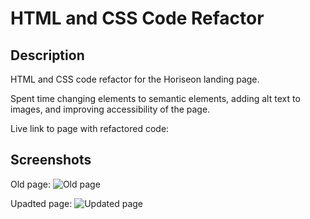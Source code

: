 # HTML and CSS Code Refactor

## Description
HTML and CSS code refactor for the Horiseon landing page.

Spent time changing elements to semantic elements, adding alt text to images, and improving accessibility of the page.

Live link to page with refactored code: 



## Screenshots

Old page: ![Old page](.01-html-css-git-homework-demo.png)

Upadted page: ![Updated page](.codeRefactorUpdatedImage.png)